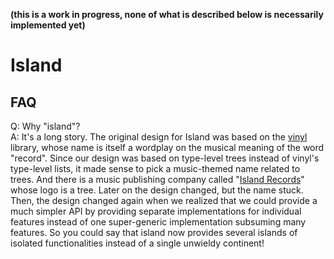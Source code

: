 **(this is a work in progress, none of what is described below is necessarily implemented yet)**

Island
===

FAQ
---

Q: Why "island"?  
A: It's a long story. The original design for Island was based on the [vinyl](http://hackage.haskell.org/package/vinyl) library, whose name is itself a wordplay on the musical meaning of the word "record". Since our design was based on type-level trees instead of vinyl's type-level lists, it made sense to pick a music-themed name related to trees. And there is a music publishing company called "[Island Records](https://en.wikipedia.org/wiki/Island_Records)" whose logo is a tree. Later on the design changed, but the name stuck.  
Then, the design changed again when we realized that we could provide a much simpler API by providing separate implementations for individual features instead of one super-generic implementation subsuming many features. So you could say that island now provides several islands of isolated functionalities instead of a single unwieldy continent!
